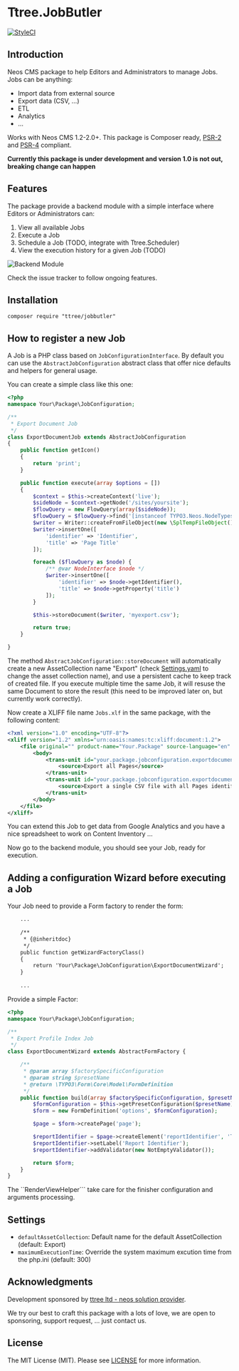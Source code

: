 Ttree.JobButler
===============

[![StyleCI](https://styleci.io/repos/45913813/shield)](https://styleci.io/repos/45913813)

Introduction
------------

Neos CMS package to help Editors and Administrators to manage Jobs. Jobs can be anything:

- Import data from external source
- Export data (CSV, ...)
- ETL
- Analytics
- ...

Works with Neos CMS 1.2-2.0+. This package is Composer ready, [PSR-2] and [PSR-4] compliant.

**Currently this package is under development and version 1.0 is not out, breaking change can happen**

Features
--------

The package provide a backend module with a simple interface where Editors or Administrators can:

1. View all available Jobs
2. Execute a Job
3. Schedule a Job (TODO, integrate with Ttree.Scheduler)
4. View the execution history for a given Job (TODO)


![Backend Module](https://dl.dropboxusercontent.com/s/uu805iihinsjooz/2015-11-10%20at%2014.53.png?dl=0)

Check the issue tracker to follow ongoing features.

Installation
------------

```
composer require "ttree/jobbutler"
```

How to register a new Job
-------------------------

A Job is a PHP class based on ```JobConfigurationInterface```. By default you can use the ```AbstractJobConfiguration```
abstract class that offer nice defaults and helpers for general usage.

You can create a simple class like this one:

```php
<?php
namespace Your\Package\JobConfiguration;

/**
 * Export Document Job
 */
class ExportDocumentJob extends AbstractJobConfiguration
{
    public function getIcon()
    {
        return 'print';
    }

    public function execute(array $options = [])
    {
        $context = $this->createContext('live');
        $sideNode = $context->getNode('/sites/yoursite');
        $flowQuery = new FlowQuery(array($sideNode));
        $flowQuery = $flowQuery->find('[instanceof TYPO3.Neos.NodeTypes:Page]');
        $writer = Writer::createFromFileObject(new \SplTempFileObject());
        $writer->insertOne([
            'identifier' => 'Identifier',
            'title' => 'Page Title'
        ]);

        foreach ($flowQuery as $node) {
            /** @var NodeInterface $node */
            $writer->insertOne([
                'identifier' => $node->getIdentifier(),
                'title' => $node->getProperty('title')
            ]);
        }

        $this->storeDocument($writer, 'myexport.csv');

        return true;
    }

}

```

The method ```AbstractJobConfiguration::storeDocument``` will automatically create a new AssetCollection name "Export"
(check [Settings.yaml](Settings.yaml) to change the asset collection name), and use a persistent cache to keep track of
created file. If you execute multiple time the same Job, it will resuse the same Document to store the result (this need
to be improved later on, but currently work correctly).

Now create a XLIFF file name ```Jobs.xlf``` in the same package, with the following content:

```xml
<?xml version="1.0" encoding="UTF-8"?>
<xliff version="1.2" xmlns="urn:oasis:names:tc:xliff:document:1.2">
    <file original="" product-name="Your.Package" source-language="en" datatype="plaintext">
        <body>
            <trans-unit id="your.package.jobconfiguration.exportdocumentjob.name" xml:space="preserve">
				<source>Export all Pages</source>
			</trans-unit>
			<trans-unit id="your.package.jobconfiguration.exportdocumentjob.description" xml:space="preserve">
				<source>Export a single CSV file with all Pages identifier and title.</source>
			</trans-unit>
        </body>
    </file>
</xliff>
```

You can extend this Job to get data from Google Analytics and you have a nice spreadsheet to work on Content Inventory ...

Now go to the backend module, you should see your Job, ready for execution.

Adding a configuration Wizard before executing a Job
----------------------------------------------------

Your Job need to provide a Form factory to render the form:

```xml
    ...
    
    /**
     * {@inheritdoc}
     */
    public function getWizardFactoryClass()
    {
        return 'Your\Package\JobConfiguration\ExportDocumentWizard';
    }
    
    ...
```

Provide a simple Factor:

```php
<?php
namespace Your\Package\JobConfiguration;

/**
 * Export Profile Index Job
 */
class ExportDocumentWizard extends AbstractFormFactory {

    /**
     * @param array $factorySpecificConfiguration
     * @param string $presetName
     * @return \TYPO3\Form\Core\Model\FormDefinition
     */
    public function build(array $factorySpecificConfiguration, $presetName) {
        $formConfiguration = $this->getPresetConfiguration($presetName);
        $form = new FormDefinition('options', $formConfiguration);

        $page = $form->createPage('page');

        $reportIdentifier = $page->createElement('reportIdentifier', 'TYPO3.Form:SingleLineText');
        $reportIdentifier->setLabel('Report Identifier');
        $reportIdentifier->addValidator(new NotEmptyValidator());

        return $form;
    }
}

``` 

The ``RenderViewHelper``` take care for the finisher configuration and arguments processing.

Settings
--------

- ```defaultAssetCollection```: Default name for the default AssetCollection (default: Export)
- ```maximumExecutionTime```: Override the system maximum excution time from the php.ini (default: 300)

Acknowledgments
---------------

Development sponsored by [ttree ltd - neos solution provider](http://ttree.ch).

We try our best to craft this package with a lots of love, we are open to sponsoring, support request, ... just contact us.

License
-------

The MIT License (MIT). Please see [LICENSE](LICENSE) for more information.

[PSR-2]: http://www.php-fig.org/psr/psr-2/
[PSR-4]: http://www.php-fig.org/psr/psr-4/
